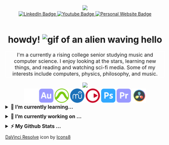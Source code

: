 <div id="heading" align="center">
  <img src="https://media.giphy.com/media/JZ40cnfnN11KycrvMF/giphy.gif" width="200">
  <div id="badges">
    <a href="https://linkedin.com/in/aiden-benton">
      <img src="https://img.shields.io/badge/LinkedIn-blue?logo=linkedin&logoColor=white&style=flat" alt="LinkedIn Badge">
    </a>
    <a href="https://youtube.com/@aiden-b">
       <img src="https://img.shields.io/badge/YouTube-red?style=flat&logo=youtube&logoColor=white" alt="Youtube Badge"/>
    </a>
    <a href="https://aidenbentonmusic.com">
      <img src="https://img.shields.io/badge/Personal Site-gre?style=flat&logo=applemusic&logoColor=white" alt="Personal Website Badge">
    </a>
    </div>
    <img src="https://komarev.com/ghpvc/?username=into-the-beans&style=flat-square&color=ff00ff" alt=""/>
    <h1>
        howdy!
        <img src="https://media.giphy.com/media/qlOso7alCUTiAX7aG5/giphy.gif" height="80" alt="gif of an alien waving hello">
    </h1>
    <p style="font-size: 12pt; border: 2px solid white;">I'm a currently a rising college senior studying music and computer science. I enjoy looking at the stars, learning new things, and reading and watching sci-fi media. Some of my interests include computers, physics, philosophy, and music.</p>
</div>

<div id="icons" align="center">
  <div id="rowone">
<img src="https://skillicons.dev/icons?i=java,eclipse,gradle,cpp,python,wordpress,html,css,php,mysql,vscode,linux,md,latex&theme=dark">
  </div>
  <div id="rowtwo">
<img src="./icons/abletonlive.svg" style="height: 45px; width: auto;">
<img src="./icons/adobeaudition.svg" style="height: 45px; width: auto;">
<img src="./icons/protools.svg" style="height: 45px; width: auto;">
<img src="./icons/musescore.svg" style="height: 45px; width: auto;">
<img src="./icons/steinberg.svg" style="height: 45px; width: auto;">
<img src="./icons/adobephotoshop.svg" style="height: 45px; width: auto;">
<img src="./icons/adobepremierepro.svg" style="height: 45px; width: auto;">
<img src="./icons/davinciresolve.svg" style="height: 45px; width: auto;">
  </div>
</div>

<details>
  <summary style="font-size: 12pt; margin-bottom: 10px;"><b>🌱 I’m currently learning...</b></summary><br>

![freeCodeCamp points](https://img.shields.io/freecodecamp/points/intothebeans?color=09265b&logo=freecodecamp&style=flat-square)

[![Learning](https://skillicons.dev/icons?i=js,ts,css,html&theme=dark)](https://skillicons.dev)

I am currently taking the [Responsive Web Design](https://www.freecodecamp.org/learn/2022/responsive-web-design/) course on [freeCodeCamp](https://www.freecodecamp.org/) to further my web development skills. I am also getting my hands dirty with TypeScript by trying my hand at making an [Obsidian](https://obsidian.md) plugin. Check it out [here](https://github.com/into-the-beans/obsidian-settings-sync)!

</details>
<details>
  <summary style="font-size: 12pt; margin-bottom: 10px;"><b>🔭 I’m currently working on ...</b></summary><br>

Creating an [Obsidian](https://obsidian.md) plugin to sync settings across devices. Check it out [here](https://github.com/into-the-beans/obsidian-settings-sync)!

[![GitHub last commit](https://img.shields.io/github/last-commit/into-the-beans/obsidian-settings-sync)](https://github.com/into-the-beans/obsidian-settings-sync)
[![GitHub top language](https://img.shields.io/github/languages/top/into-the-beans/obsidian-settings-sync)](https://github.com/into-the-beans/obsidian-settings-sync)
[![GitHub repo size](https://img.shields.io/github/repo-size/into-the-beans/obsidian-settings-sync?color=blueviolet)](https://github.com/into-the-beans/obsidian-settings-sync)
[![License](https://img.shields.io/github/license/into-the-beans/obsidian-settings-sync?color=orange)](https://github.com/into-the-beans/obsidian-settings-sync)

</details>

<details>
  <summary style="font-size: 12pt; margin-bottom: 10px;"><b>⚡ My Github Stats ...</b></summary><br>

  <a href="#">![Github stats](https://github-readme-stats.vercel.app/api?username=into-the-beans&theme=onedark&count_private=true&hide_border=true&line_height=20)</a>
  <a href="#">![Top Langs](https://github-readme-stats.vercel.app/api/top-langs/?username=into-the-beans&layout=compact&theme=onedark&count_private=true&hide_border=true)</a>

</details>

<footer>
<a target="_blank" href="https://icons8.com/icon/40604/davinci-resolve">DaVinci Resolve</a> icon by <a target="_blank" href="https://icons8.com">Icons8</a>
</footer>
